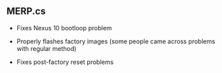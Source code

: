 MERP.cs
-----------

* Fixes Nexus 10 bootloop problem

* Properly flashes factory images (some people came across problems with regular method)

* Fixes post-factory reset problems